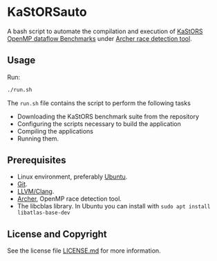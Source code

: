 # KaStORSauto
A bash script to automate the compilation and execution of [KaStORS OpenMP dataflow Benchmarks](https://gforge.inria.fr/projects/kastors/)
under [Archer race detection tool](https://github.com/PRUNERS/archer).

## Usage
Run:
```bash
./run.sh
```

The `run.sh` file contains the script to perform the following tasks
* Downloading the KaStORS benchmark suite from the repository
* Configuring the scripts necessary to build the application
* Compiling the applications
* Running them.


## Prerequisites
* Linux environment, preferably [Ubuntu](https://www.ubuntu.com/).
* [Git](https://git-scm.com/download/linux).
* [LLVM/Clang](https://llvm.org).
* [Archer](https://github.com/PRUNERS/archer), OpenMP race detection tool.
* The libcblas library. In Ubuntu you can install with `sudo apt install libatlas-base-dev`

## License and Copyright
See the license file [LICENSE.md](
https://github.com/hassansalehe/KaStORSauto/blob/master/LICENSE.md)
for more information.
